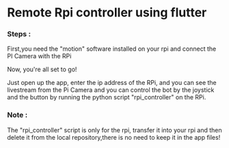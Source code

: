<h1>Remote Rpi controller using flutter</h1>

<h3>Steps :</h3>

First,you need the "motion" software installed on your rpi and connect the PI Camera with the RPi

Now, you're all set to go!

Just open up the app, enter the ip address of the RPi, and you can see the livestream from the Pi Camera and you can control the bot by the joystick and the button by running the python script "rpi_controller" on the RPi.

<h3>Note : </h1>The "rpi_controller" script is only for the rpi, transfer it into your rpi and then delete it from the local repository,there is no need to keep it in the app files!
